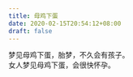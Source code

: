```yaml
---
title: 母鸡下蛋
date: 2020-02-15T20:54:12+08:00
draft: false
---
```


梦见母鸡下蛋，胎梦，不久会有孩子。<br>
女人梦见母鸡下蛋，会很快怀孕。<br>

